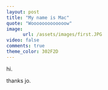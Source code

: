 ```yaml
---
layout: post
title: "My name is Mac"
quote: "Wooooooooooooow"
image:
      url: /assets/images/first.JPG
video: false
comments: true
theme_color: 302F2D
---
```


hi.

thanks jo.

